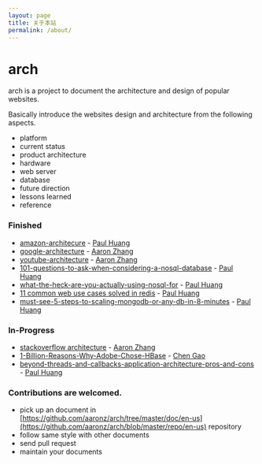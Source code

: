 ```yaml
---
layout: page
title: 关于本站
permalink: /about/
---
```


# arch

arch is a project to document the architecture and design of popular websites.

Basically introduce the websites design and architecture from the following aspects.  
- platform
- current status
- product architecture
- hardware
- web server
- database
- future direction
- lessons learned
- reference

### Finished
- [amazon-architecure](http://jiagou.io/docs/amazon-architecure.html) - [Paul Huang](https://github.com/rainbow494)
- [google-architecture](http://jiagou.io/docs/google-architecture.html) - [Aaron Zhang](https://github.com/aaronz)
- [youtube-architecture](http://jiagou.io/docs/youtube-architecture.html) - [Aaron Zhang](https://github.com/aaronz)
- [101-questions-to-ask-when-considering-a-nosql-database](http://jiagou.io/docs/101-questions-to-ask-when-considering-a-nosql-database.html) - [Paul Huang](https://github.com/rainbow494)
- [what-the-heck-are-you-actually-using-nosql-for](http://jiagou.io/docs/what-the-heck-are-you-actually-using-nosql-for.html) - [Paul Huang](https://github.com/rainbow494)
- [11 common web use cases solved in redis](http://jiagou.io/docs/11-common-web-use-cases-solved-in-redis.html) - [Paul Huang](https://github.com/rainbow494)
- [must-see-5-steps-to-scaling-mongodb-or-any-db-in-8-minutes](http://jiagou.io/docs/must-see-5-steps-to-scaling-mongodb-or-any-db-in-8-minutes.html) - [Paul Huang](https://github.com/rainbow494)

### In-Progress
- [stackoverflow architecture](https://github.com/aaronz/arch/blob/master/repo/en-us/stack-overflow-architecture.markdown) - [Aaron Zhang](https://github.com/aaronz)
- [1-Billion-Reasons-Why-Adobe-Chose-HBase](https://github.com/chaoscn/chen/blob/master/1-Billion-Reasons-Why-Adobe-Chose-HBase.md) - [Chen Gao](https://github.com/chaoscn)
- [beyond-threads-and-callbacks-application-architecture-pros-and-cons](https://github.com/aaronz/arch/blob/master/repo/en-us/beyond-threads-and-callbacks-application-architecture-pros-a.markdown) - [Paul Huang](https://github.com/rainbow494)

### Contributions are welcomed.   
- pick up an document in [https://github.com/aaronz/arch/tree/master/doc/en-us](https://github.com/aaronz/arch/blob/master/repo/en-us) repository
- follow same style with other documents
- send pull request
- maintain your documents
